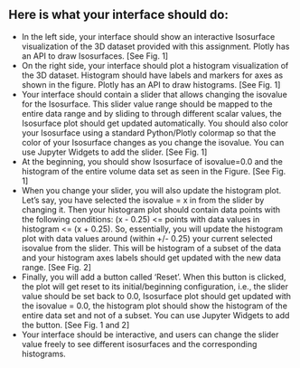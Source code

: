 ## Here is what your interface should do:
* In the left side, your interface should show an interactive Isosurface visualization of the 3D dataset provided with this assignment. Plotly has an API 
  to draw Isosurfaces. [See Fig. 1]
* On the right side, your interface should plot a histogram visualization of the 3D dataset. Histogram should have labels and markers for axes as shown 
   in the figure. Plotly has an API to draw histograms. [See Fig. 1]
* Your interface should contain a slider that allows changing the isovalue for the Isosurface. This slider value range should be mapped to the entire 
   data range and by sliding to through different scalar values, the Isosurface plot should get updated automatically. You should also color your 
   Isosurface using a standard Python/Plotly colormap so that the color of your Isosurface changes as you change the isovalue. You can use Jupyter Widgets 
   to add the slider. [See Fig. 1]
*  At the beginning, you should show Isosurface of isovalue=0.0 and the histogram of the entire volume data set as seen in the Figure. [See Fig. 1]
*  When you change your slider, you will also update the histogram plot. Let’s say, you have selected the isovalue = x in from the slider by changing it. Then your histogram plot should contain data points with the following conditions: (x - 0.25) <= points with data values in histogram <= (x + 0.25). So, essentially, you will update the histogram plot with data values around (within +/- 0.25) your current selected isovalue from the slider. This will be histogram of a subset of the data and your histogram axes labels should get updated with the new data range. [See Fig. 2]
* Finally, you will add a button called ‘Reset’. When this button is clicked, the plot will get reset to its initial/beginning configuration, i.e., the slider value should be set back to 0.0, Isosurface plot should get updated with the isovalue = 0.0, the histogram plot should show the histogram of the entire data set and not of a subset. You can use Jupyter Widgets to add the button. [See Fig. 1 and 2]
* Your interface should be interactive, and users can change the slider value freely to see different isosurfaces and the corresponding histograms.
